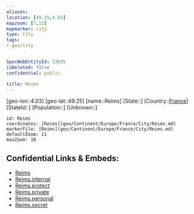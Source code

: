 ```yaml
---
aliases: 
location: [49.25,4.03]
mapzoom: [7,12] 
mapmarker: city 
type: City
tags:
- geo/City


SpocWebEntityId: 33695
isDeleted: false
confidential: public

title: Reims
---
```

[geo-lon::4.03]
[geo-lat::49.25]
[name::Reims]
[State::]
[Country::[France](geo/Continent/Europe/France.md)]
[StateId::]
[Population::]
[Unknown::]


```leaflet
id: Reims
coordinates: [Reims](geo/Continent/Europe/France/City/Reims.md)
markerFile: [Reims](geo/Continent/Europe/France/City/Reims.md)
defaultZoom: 11 
maxZoom: 18
```


## Confidential Links & Embeds: 
- [Reims](../../../../../../_public/geo/Continent/Europe/France/City/Reims.md) 
- [Reims.internal](../../../../../../_internal/geo/Continent/Europe/France/City/Reims.internal.md) 
- [Reims.protect](../../../../../../_protect/geo/Continent/Europe/France/City/Reims.protect.md) 
- [Reims.private](../../../../../../_private/geo/Continent/Europe/France/City/Reims.private.md) 
- [Reims.personal](../../../../../../_personal/geo/Continent/Europe/France/City/Reims.personal.md) 
- [Reims.secret](../../../../../../_secret/geo/Continent/Europe/France/City/Reims.secret.md) 
